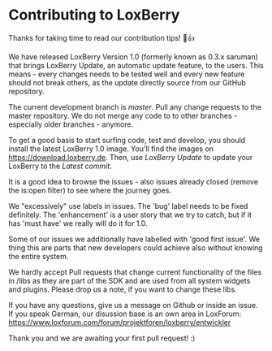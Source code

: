 # Contributing to LoxBerry

Thanks for taking time to read our contribution tips! :tada::+1:

We have released LoxBerry Version 1.0 (formerly known as 0.3.x saruman) that brings LoxBerry Update, an automatic update feature, to the users. This means - every changes needs to be tested well and every new feature should not break others, as the update directly source from our GitHub repository.

The current development branch is *master*. Pull any change requests to the master repository. We do not merge any code to to other branches - especially older branches - anymore.

To get a good basis to start surfing code, test and develop, you should install the latest LoxBerry 1.0 image. You'll find the images on https://download.loxberry.de. Then, use _LoxBerry Update_ to update your LoxBerry to the _Latest commit_.

It is a good idea to browse the issues - also issues already closed (remove the is:open filter) to see where the journey goes.

We "excessively" use labels in issues. 
The 'bug' label needs to be fixed definitely.
The 'enhancement' is a user story that we try to catch, but if it has 'must have' we really will do it for 1.0.

Some of our issues we additionally have labelled with 'good first issue'. We thing this are parts that new developers could achieve also without knowing the entire system.

We hardly accept Pull requests that change current functionality of the files in /libs as they are part of the SDK and are used from all system widgets and plugins. Please drop us a note, if you want to change these libs.

If you have any questions, give us a message on Github or inside an issue. 
If you speak German, our disussion base is an own area in LoxForum: https://www.loxforum.com/forum/projektforen/loxberry/entwickler

Thank you and we are awaiting your first pull request! :)
